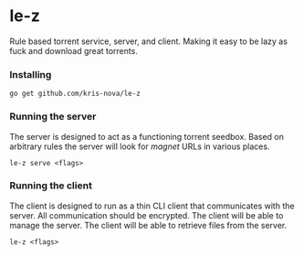 # le-z
Rule based torrent service, server, and client. Making it easy to be lazy as fuck and download great torrents.

### Installing

```
go get github.com/kris-nova/le-z
```

### Running the server

The server is designed to act as a functioning torrent seedbox.
Based on arbitrary rules the server will look for *magnet* URLs in various places.

```
le-z serve <flags>
```

### Running the client

The client is designed to run as a thin CLI client that communicates with the server.
All communication should be encrypted.
The client will be able to manage the server.
The client will be able to retrieve files from the server.

```
le-z <flags>
```